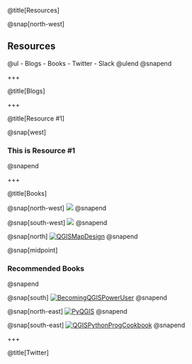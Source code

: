 @title[Resources]

@snap[north-west]
<h2>Resources</h2>
@ul
- Blogs
- Books
- Twitter
- Slack
@ulend
@snapend

+++

@title[Blogs]

+++

@title[Resource #1]

@snap[west]
<h3>This is Resource #1</h3>
@snapend

+++

@title[Books]

@snap[north-west]
[![](https://gitpitch.com/pitchme/cdn/github/qgis-md/QMDPresentation080818/master/241B82F03C24A7AB2C0B622D1E79F45D1D8C4DF33B93A425025215B53888E8E9DAE027BCF3D57244E29938BCDB6E37DE6AE843ECE22F20ECA8CA228749AC875884B2188B352A446563224F56B778DF0142D2A4191F3014055BCDFC10AB399FF62772F274402BC693/./assets/images/LearningQGIS.jpg)](https://www.amazon.com/Learning-QGIS-Third-Anita-Graser/dp/1785880330)
@snapend

@snap[south-west]
[![](https://gitpitch.com/pitchme/cdn/github/qgis-md/QMDPresentation080818/master/241B82F03C24A7AB2C0B622D1E79F45D1D8C4DF33B93A425025215B53888E8E9DAE027BCF3D57244E29938BCDB6E37DE6AE843ECE22F20ECA8CA228749AC875884B2188B352A446563224F56B778DF0142D2A4191F3014055BCDFC10AB399FF62772F274402BC693/./assets/images/MasteringQGIS.jpg)](https://www.amazon.com/Mastering-QGIS-Kurt-Menke-GISP/dp/1786460378)
@snapend

@snap[north]
[![QGISMapDesign](https://gitpitch.com/pitchme/cdn/github/qgis-md/QMDPresentation080818/master/241B82F03C24A7AB2C0B622D1E79F45D1D8C4DF33B93A425025215B53888E8E9DAE027BCF3D57244E29938BCDB6E37DE6AE843ECE22F20ECA8CA228749AC875884B2188B352A446563224F56B778DF0142D2A4191F3014055BCDFC10AB399FF62772F274402BC693/./assets/images/QGISMapDesign.jpg)](https://www.amazon.com/QGIS-Map-Design-Anita-Graser/dp/0989421759)
@snapend

@snap[midpoint]
<h3>Recommended Books</h3>
@snapend

@snap[south]
[![BecomingQGISPowerUser](https://gitpitch.com/pitchme/cdn/github/qgis-md/QMDPresentation080818/master/241B82F03C24A7AB2C0B622D1E79F45D1D8C4DF33B93A425025215B53888E8E9DAE027BCF3D57244E29938BCDB6E37DE6AE843ECE22F20ECA8CA228749AC875884B2188B352A446563224F56B778DF0142D2A4191F3014055BCDFC10AB399FF62772F274402BC693/./assets/images/BecomingQGISPowerUser.jpg)](https://www.amazon.com/QGIS-Becoming-GIS-Power-User/dp/1788299728)
@snapend

@snap[north-east]
[![PyQGIS](https://gitpitch.com/pitchme/cdn/github/qgis-md/QMDPresentation080818/master/241B82F03C24A7AB2C0B622D1E79F45D1D8C4DF33B93A425025215B53888E8E9DAE027BCF3D57244E29938BCDB6E37DE6AE843ECE22F20ECA8CA228749AC875884B2188B352A446563224F56B778DF0142D2A4191F3014055BCDFC10AB399FF62772F274402BC693/./assets/images/PyQGISProgGuideV3.jpg)](https://www.amazon.com/PyQGIS-Programmers-Guide-Extending-Python/dp/0998547727)
@snapend

@snap[south-east]
[![QGISPythonProgCookbook](https://gitpitch.com/pitchme/cdn/github/qgis-md/QMDPresentation080818/master/241B82F03C24A7AB2C0B622D1E79F45D1D8C4DF33B93A425025215B53888E8E9DAE027BCF3D57244E29938BCDB6E37DE6AE843ECE22F20ECA8CA228749AC875884B2188B352A446563224F56B778DF0142D2A4191F3014055BCDFC10AB399FF62772F274402BC693/./assets/images/QGISPythonProgCookbook.jpg)](https://www.amazon.com/QGIS-Python-Programming-Cookbook-Second/dp/1787124835)
@snapend

+++

@title[Twitter]


